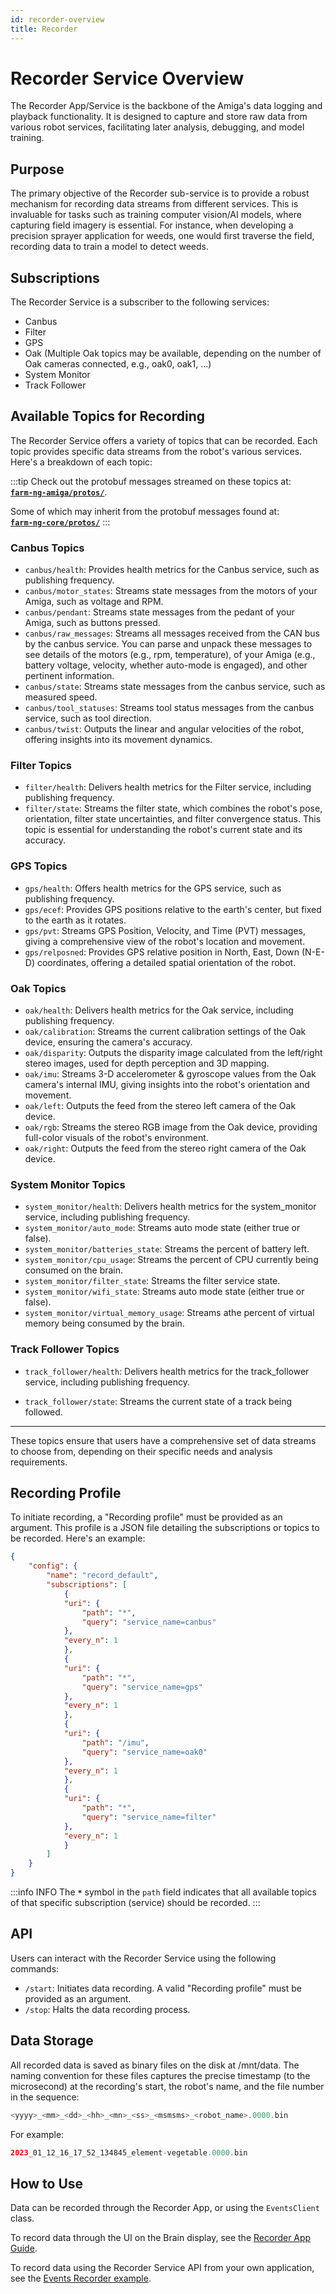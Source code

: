 ```yaml
---
id: recorder-overview
title: Recorder
---
```


# Recorder Service Overview

The Recorder App/Service is the backbone of the Amiga's data logging and playback functionality.
It is designed to capture and store raw data from various robot services, facilitating later
analysis, debugging, and model training.

## Purpose

The primary objective of the Recorder sub-service is to provide a robust mechanism for recording
data streams from different services. This is invaluable for tasks such as training computer
vision/AI models, where capturing field imagery is essential.
For instance, when developing a precision sprayer application for weeds, one would
first traverse the field, recording data to train a model to detect weeds.

## Subscriptions

The Recorder Service is a subscriber to the following services:

- Canbus
- Filter
- GPS
- Oak (Multiple Oak topics may be available, depending on the number of Oak cameras connected,
e.g., oak0, oak1, ...)
- System Monitor
- Track Follower

## Available Topics for Recording

The Recorder Service offers a variety of topics that can be recorded.
Each topic provides specific data streams from the robot's various services.
Here's a breakdown of each topic:

:::tip
Check out the protobuf messages streamed on these topics at:<br/>
[**`farm-ng-amiga/protos/`**](https://github.com/farm-ng/farm-ng-amiga/tree/main/protos/farm_ng).

Some of which may inherit from the protobuf messages found at:<br/>
[**`farm-ng-core/protos/`**](https://github.com/farm-ng/farm-ng-core/tree/main/protos/farm_ng/core)
:::

### Canbus Topics

- `canbus/health`: Provides health metrics for the Canbus service, such as publishing frequency.
- `canbus/motor_states`: Streams state messages from the motors of your Amiga, such as voltage and RPM.
- `canbus/pendant`: Streams state messages from the pedant of your Amiga, such as buttons pressed.
- `canbus/raw_messages`: Streams all messages received from the CAN bus by the canbus service.
You can parse and unpack these messages to see details of the motors (e.g., rpm, temperature),
of your Amiga (e.g., battery voltage, velocity, whether auto-mode is engaged),
and other pertinent information.
- `canbus/state`: Streams state messages from the canbus service, such as measured speed.
- `canbus/tool_statuses`: Streams tool status messages from the canbus service, such as tool direction.
- `canbus/twist`: Outputs the linear and angular velocities of the robot, offering insights
into its movement dynamics.

### Filter Topics

- `filter/health`: Delivers health metrics for the Filter service, including publishing frequency.
- `filter/state`: Streams the filter state, which combines the robot's pose, orientation,
filter state uncertainties, and filter convergence status.
This topic is essential for understanding the robot's current state and its accuracy.

### GPS Topics

- `gps/health`: Offers health metrics for the GPS service, such as publishing frequency.
- `gps/ecef`: Provides GPS positions relative to the earth's center, but fixed to the earth as it rotates.
- `gps/pvt`: Streams GPS Position, Velocity, and Time (PVT) messages, giving a comprehensive
view of the robot's location and movement.
- `gps/relposned`: Provides GPS relative position in North, East, Down (N-E-D) coordinates,
offering a detailed spatial orientation of the robot.

### Oak Topics

- `oak/health`: Delivers health metrics for the Oak service, including publishing frequency.
- `oak/calibration`: Streams the current calibration settings of the Oak device,
ensuring the camera's accuracy.
- `oak/disparity`: Outputs the disparity image calculated from the left/right stereo images,
used for depth perception and 3D mapping.
- `oak/imu`: Streams 3-D accelerometer & gyroscope values from the Oak camera's internal IMU,
giving insights into the robot's orientation and movement.
- `oak/left`: Outputs the feed from the stereo left camera of the Oak device.
- `oak/rgb`: Streams the stereo RGB image from the Oak device, providing full-color
visuals of the robot's environment.
- `oak/right`: Outputs the feed from the stereo right camera of the Oak device.

### System Monitor Topics

- `system_monitor/health`: Delivers health metrics for the system_monitor service,
including publishing frequency.
- `system_monitor/auto_mode`: Streams auto mode state (either true or false).
- `system_monitor/batteries_state`: Streams the percent of battery left.
- `system_monitor/cpu_usage`: Streams the percent of CPU currently being consumed on the brain.
- `system_monitor/filter_state`: Streams the filter service state.
- `system_monitor/wifi_state`: Streams auto mode state (either true or false).
- `system_monitor/virtual_memory_usage`: Streams athe percent of virtual memory being consumed
by the brain.

### Track Follower Topics

- `track_follower/health`: Delivers health metrics for the track_follower service,
including publishing frequency.

- `track_follower/state`: Streams the current state of a track being followed.

---

These topics ensure that users have a comprehensive set of data streams to choose from,
depending on their specific needs and analysis requirements.

## Recording Profile

To initiate recording, a "Recording profile" must be provided as an argument.
This profile is a JSON file detailing the subscriptions or topics to be recorded. Here's an example:

```json
{
    "config": {
        "name": "record_default",
        "subscriptions": [
            {
            "uri": {
                "path": "*",
                "query": "service_name=canbus"
            },
            "every_n": 1
            },
            {
            "uri": {
                "path": "*",
                "query": "service_name=gps"
            },
            "every_n": 1
            },
            {
            "uri": {
                "path": "/imu",
                "query": "service_name=oak0"
            },
            "every_n": 1
            },
            {
            "uri": {
                "path": "*",
                "query": "service_name=filter"
            },
            "every_n": 1
            }
        ]
    }
}
```

:::info INFO
The **`*`** symbol in the `path` field indicates that all available topics of that specific
subscription (service) should be recorded.
:::

## API

Users can interact with the Recorder Service using the following commands:

- `/start`: Initiates data recording.
A valid "Recording profile" must be provided as an argument.
- `/stop`: Halts the data recording process.

## Data Storage

All recorded data is saved as binary files on the disk at /mnt/data.
The naming convention for these files captures the precise timestamp (to the microsecond)
at the recording's start, the robot's name, and the file number in the sequence:

```php
<yyyy>_<mm>_<dd>_<hh>_<mn>_<ss>_<msmsms>_<robot_name>.0000.bin
```

For example:

```php
2023_01_12_16_17_52_134845_element-vegetable.0000.bin
```

## How to Use

Data can be recorded through the Recorder App, or using the `EventsClient` class.

To record data through the UI on the Brain display, see the
[Recorder App Guide](/docs/apps/recorder_app/).

To record data using the Recorder Service API from your own application, see the
[Events Recorder example](/docs/examples/events_recorder/).
